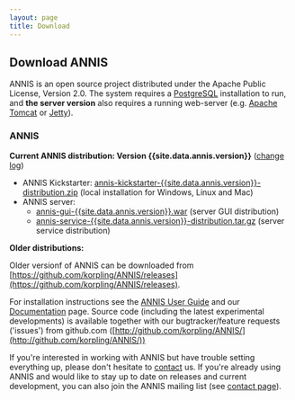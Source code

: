 ```yaml
---
layout: page
title: Download
--- 
```

## Download ANNIS

ANNIS is an open source project
distributed under the Apache Public License, Version 2.0. The system
requires a [PostgreSQL](http://www.postgresql.org/)
installation to run, and **the server version**
also requires a running web-server (e.g. [Apache
Tomcat](http://tomcat.apache.org/) or <a target="new" href="http://www.mortbay.org/jetty/">Jetty</a>).

### ANNIS

**Current ANNIS distribution: Version {{site.data.annis.version}}** ([change log](https://github.com/korpling/ANNIS/releases/tag/annis-{{site.data.annis.version}}))


* ANNIS Kickstarter: <a href="https://github.com/korpling/ANNIS/releases/download/annis-{{site.data.annis.version}}/annis-kickstarter-{{site.data.annis.version}}-distribution.zip" target="_blank">annis-kickstarter-{{site.data.annis.version}}-distribution.zip</a> (local installation for Windows, Linux and Mac)
* ANNIS server:
  * [annis-gui-{{site.data.annis.version}}.war](https://github.com/korpling/ANNIS/releases/download/annis-{{site.data.annis.version}}/annis-gui-{{site.data.annis.version}}.war) (server GUI distribution)
  * [annis-service-{{site.data.annis.version}}-distribution.tar.gz](https://github.com/korpling/ANNIS/releases/download/annis-{{site.data.annis.version}}/annis-service-{{site.data.annis.version}}-distribution.tar.gz) (server service distribution)

**Older distributions:**

Older versionf of ANNIS can be downloaded from [https://github.com/korpling/ANNIS/releases](https://github.com/korpling/ANNIS/releases).

For installation instructions see the [ANNIS User Guide](download/ANNIS_User_Guide_3.2.1.pdf)
and our [Documentation](documentation.html) page. 
Source code (including the latest experimental developments) is available 
together with our bugtracker/feature requests ('issues') from 
github.com ([http://github.com/korpling/ANNIS/](http://github.com/korpling/ANNIS/))

If you're interested in working
with ANNIS but have trouble setting
everything up, please don't hesitate to [contact](contact.html) us.
If you're already
using ANNIS and would like to stay up to date on releases and current
development, you can also join the ANNIS
mailing list (see [contact page](contact.html)).

